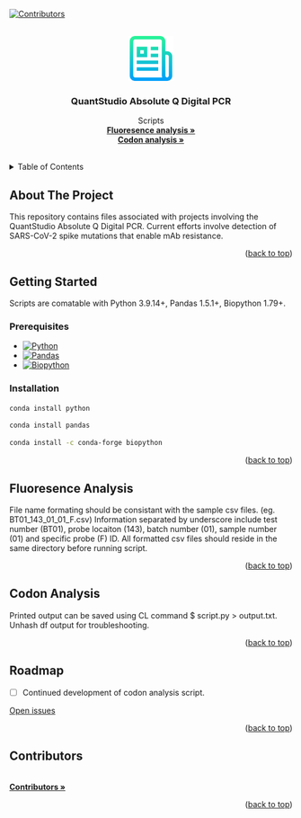 <!-- Improved compatibility of back to top link: See: https://github.com/othneildrew/Best-README-Template/pull/73 -->
<a name="readme-top"></a>

<!-- PROJECT SHIELDS -->
<!--
*** I'm using markdown "reference style" links for readability.
*** Reference links are enclosed in brackets [ ] instead of parentheses ( ).
*** See the bottom of this document for the declaration of the reference variables
*** for contributors-url, forks-url, etc. This is an optional, concise syntax you may use.
*** https://www.markdownguide.org/basic-syntax/#reference-style-links
-->
[![Contributors][contributors-shield]][contributors-url]
<!-- [![Forks][forks-shield]][forks-url] -->
<!-- [![Issues][issues-shield]][issues-url] -->
<!-- [![MIT License][license-shield]][license-url] -->

<!-- PROJECT LOGO -->
<br />
<div align="center">
  <a href="https://github.com/ASU-Lim-Lab/Absolute-Q">
    <img src="logo.png" alt="Logo" width="80" height="80">
  </a>

  <h3 align="center">QuantStudio Absolute Q Digital PCR</h3>

  <p align="center">
    Scripts
    <br />
    <a href="https://github.com/ASU-Lim-Lab/Absolute-Q/blob/main/fluorescence_analysis.py"><strong>Fluoresence analysis »</strong></a>
    <br />
    <a href="https://github.com/ASU-Lim-Lab/Absolute-Q/blob/main/codon_analysis.py"><strong>Codon analysis »</strong></a>
    <br />
    <br />
<!--     <a href="https://github.com/ASU-Lim-Lab/Absolute-Q/">any_criteria</a> -->
<!--     · -->
<!--     <a href="https://github.com/ASU-Lim-Lab/Absolute-Q/">any_criteria</a> -->
  </p>
</div>



<!-- TABLE OF CONTENTS -->
<details>
  <summary>Table of Contents</summary>
  <ol>
    <li><a href="#about-the-project">About The Project</a></li>
    <li><a href="#getting-started">Getting Started</a>
      <ul>
        <li><a href="#prerequisites">Prerequisites</a></li>
        <li><a href="#installation">Installation</a></li>
      </ul>
    </li>
    <li><a href="#fluoresence-analysis">Fluoresence Analysis</a></li>
    <li><a href="#codon-analysis">Codon Analysis</a></li>
    <li><a href="#roadmap">Roadmap</a></li>
    <li><a href="#contributors">Contributors</a></li>
  </ol>
</details>


<!-- ABOUT THE PROJECT -->
## About The Project

<!-- [![Product Name Screen Shot][product-screenshot]](https://example.com) -->

This repository contains files associated with projects involving the QuantStudio Absolute Q Digital PCR. 
Current efforts involve detection of SARS-CoV-2 spike mutations that enable mAb resistance. 

<p align="right">(<a href="#readme-top">back to top</a>)</p>

<!-- GETTING STARTED -->
## Getting Started

Scripts are comatable with Python 3.9.14+, Pandas 1.5.1+, Biopython 1.79+.

### Prerequisites

* [![Python][Python]][Python-url]
* [![Pandas][Pandas]][Pandas-url]
* [![Biopython][Biopython]][Biopython-url]


### Installation

  ```sh
  conda install python
  ```

  ```sh
  conda install pandas
  ```

  ```sh
  conda install -c conda-forge biopython
  ```

<p align="right">(<a href="#readme-top">back to top</a>)</p>

## Fluoresence Analysis
File name formating should be consistant with the sample csv files.
(eg. BT01_143_01_01_F.csv)
Information separated by underscore include test number (BT01), probe locaiton (143), batch number (01), sample number (01) and specific probe (F) ID.
All formatted csv files should reside in the same directory before running script. 
<p align="right">(<a href="#readme-top">back to top</a>)</p>

## Codon Analysis
Printed output can be saved using CL command $ script.py > output.txt.
Unhash df output for troubleshooting.
<p align="right">(<a href="#readme-top">back to top</a>)</p>

<!-- ROADMAP -->
## Roadmap

- [ ] Continued development of codon analysis script.
<!-- - [ ] Feature 2 -->
<!-- - [ ] Feature 3 -->
<!--     - [ ] Nested Feature -->

[Open issues](https://github.com/ASU-Lim-Lab/Absolute-Q/issues)

<p align="right">(<a href="#readme-top">back to top</a>)</p>

<!-- CONTRIBUTING -->
## Contributors
<br />
<div align="left">
    <a href="https://github.com/ASU-Lim-Lab/Absolute-Q/graphs/contributors"><strong>Contributors »</strong></a>
</div>

<p align="right">(<a href="#readme-top">back to top</a>)</p>


<!-- MARKDOWN LINKS & IMAGES -->
<!-- https://www.markdownguide.org/basic-syntax/#reference-style-links -->
[contributors-shield]: https://img.shields.io/github/contributors/ASU-Lim-Lab/Absolute-Q.svg?style=for-the-badge
[contributors-url]: https://github.com/ASU-Lim-Lab/Absolute-Q/graphs/contributors
[Biopython]: https://img.shields.io/badge/Biopython-1.80-blue
[Biopython-url]: https://biopython.org/
[Pandas]: https://img.shields.io/badge/pandas-%23150458.svg?style=for-the-badge&logo=pandas&logoColor=white
[Pandas-url]: https://pandas.pydata.org/
[Python]: https://img.shields.io/badge/python-3670A0?style=for-the-badge&logo=python&logoColor=ffdd54
[Python-url]: https://www.python.org/
